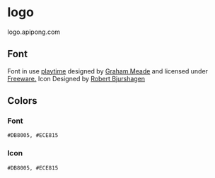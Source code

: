 # logo
logo.apipong.com


## Font

Font in use <a target="_blank" href="https://www.fontsquirrel.com/fonts/playtime-with-hot-toddies">playtime</a> designed by
<a target="_blank" href="http://www.moorstation.org/typoasis/designers/gemnew/w01.htm">Graham Meade</a>
and licensed under
<a target="_blank" href="https://www.fontsquirrel.com/license/playtime-with-hot-toddies">Freeware.</a>
Icon Designed by
<a target="_blank" href="https://thenounproject.com/robert.bjurshagen">Robert Bjurshagen</a>


## Colors 

### Font

    #DB8005, #ECE815
    
### Icon

    #DB8005, #ECE815
